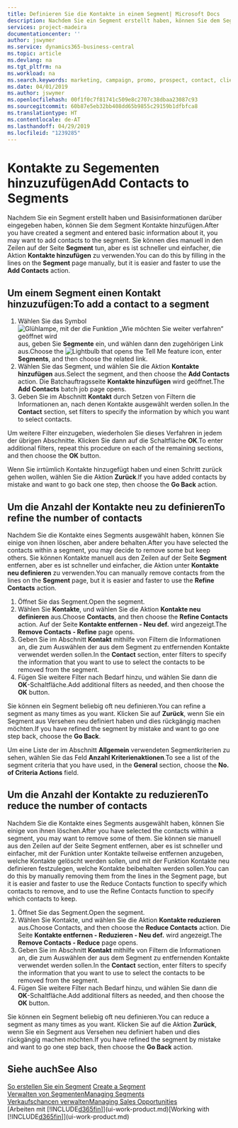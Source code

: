 ```yaml
---
title: Definieren Sie die Kontakte in einem Segment| Microsoft Docs
description: Nachdem Sie ein Segment erstellt haben, können Sie dem Segment Kontakte zum Beispiel als Teil der bestimmte Debitoren oder der Clients einer Werbekampagnezielgruppenadressierung hinzufügen.
services: project-madeira
documentationcenter: ''
author: jswymer
ms.service: dynamics365-business-central
ms.topic: article
ms.devlang: na
ms.tgt_pltfrm: na
ms.workload: na
ms.search.keywords: marketing, campaign, promo, prospect, contact, client, customer
ms.date: 04/01/2019
ms.author: jswymer
ms.openlocfilehash: 00f1f0c7f81741c509e8c2707c38dbaa23087c93
ms.sourcegitcommit: 60b87e5eb32bb408dd65b9855c29159b1dfbfca8
ms.translationtype: HT
ms.contentlocale: de-AT
ms.lasthandoff: 04/29/2019
ms.locfileid: "1239285"
---
```

# <a name="add-contacts-to-segments"></a><span data-ttu-id="edfbd-103">Kontakte zu Segementen hinzuzufügen</span><span class="sxs-lookup"><span data-stu-id="edfbd-103">Add Contacts to Segments</span></span>
<span data-ttu-id="edfbd-104">Nachdem Sie ein Segment erstellt haben und Basisinformationen darüber eingegeben haben, können Sie dem Segment Kontakte hinzufügen.</span><span class="sxs-lookup"><span data-stu-id="edfbd-104">After you have created a segment and entered basic information about it, you may want to add contacts to the segment.</span></span> <span data-ttu-id="edfbd-105">Sie können dies manuell in den Zeilen auf der Seite **Segment** tun, aber es ist schneller und einfacher, die Aktion **Kontakte hinzufügen** zu verwenden.</span><span class="sxs-lookup"><span data-stu-id="edfbd-105">You can do this by filling in the lines on the **Segment** page manually, but it is easier and faster to use the **Add Contacts** action.</span></span>

## <a name="to-add-a-contact-to-a-segment"></a><span data-ttu-id="edfbd-106">Um einem Segment einen Kontakt hinzuzufügen:</span><span class="sxs-lookup"><span data-stu-id="edfbd-106">To add a contact to a segment</span></span>
1. <span data-ttu-id="edfbd-107">Wählen Sie das Symbol ![Glühlampe, mit der die Funktion „Wie möchten Sie weiter verfahren“ geöffnet wird](media/ui-search/search_small.png "Wie möchten Sie weiter verfahren?") aus, geben Sie **Segmente** ein, und wählen dann den zugehörigen Link aus.</span><span class="sxs-lookup"><span data-stu-id="edfbd-107">Choose the ![Lightbulb that opens the Tell Me feature](media/ui-search/search_small.png "Tell me what you want to do") icon, enter **Segments**, and then choose the related link.</span></span>  
2. <span data-ttu-id="edfbd-108">Wählen Sie das Segment, und wählen Sie die Aktion **Kontakte hinzufügen** aus.</span><span class="sxs-lookup"><span data-stu-id="edfbd-108">Select the segment, and then choose the **Add Contacts** action.</span></span> <span data-ttu-id="edfbd-109">Die Batchauftragsseite **Kontakte hinzufügen** wird geöffnet.</span><span class="sxs-lookup"><span data-stu-id="edfbd-109">The **Add Contacts** batch job page opens.</span></span>
3. <span data-ttu-id="edfbd-110">Geben Sie im Abschnitt **Kontakt** durch Setzen von Filtern die Informationen an, nach denen Kontakte ausgewählt werden sollen.</span><span class="sxs-lookup"><span data-stu-id="edfbd-110">In the **Contact** section, set filters to specify the information by which you want to select contacts.</span></span>

<span data-ttu-id="edfbd-111">Um weitere Filter einzugeben, wiederholen Sie dieses Verfahren in jedem der übrigen Abschnitte. Klicken Sie dann auf die Schaltfläche **OK**.</span><span class="sxs-lookup"><span data-stu-id="edfbd-111">To enter additional filters, repeat this procedure on each of the remaining sections, and then choose the **OK** button.</span></span>

<span data-ttu-id="edfbd-112">Wenn Sie irrtümlich Kontakte hinzugefügt haben und einen Schritt zurück gehen wollen, wählen Sie die Aktion **Zurück**.</span><span class="sxs-lookup"><span data-stu-id="edfbd-112">If you have added contacts by mistake and want to go back one step, then choose the **Go Back** action.</span></span>

## <a name="to-refine-the-number-of-contacts"></a><span data-ttu-id="edfbd-113">Um die Anzahl der Kontakte neu zu definieren</span><span class="sxs-lookup"><span data-stu-id="edfbd-113">To refine the number of contacts</span></span>
<span data-ttu-id="edfbd-114">Nachdem Sie die Kontakte eines Segments ausgewählt haben, können Sie einige von ihnen löschen, aber andere behalten.</span><span class="sxs-lookup"><span data-stu-id="edfbd-114">After you have selected the contacts within a segment, you may decide to remove some but keep others.</span></span> <span data-ttu-id="edfbd-115">Sie können Kontakte manuell aus den Zeilen auf der Seite **Segment** entfernen, aber es ist schneller und einfacher, die Aktion unter **Kontakte neu definieren** zu verwenden.</span><span class="sxs-lookup"><span data-stu-id="edfbd-115">You can manually remove contacts from the lines on the **Segment** page, but it is easier and faster to use the **Refine Contacts** action.</span></span>

1. <span data-ttu-id="edfbd-116">Öffnet Sie das Segment.</span><span class="sxs-lookup"><span data-stu-id="edfbd-116">Open the segment.</span></span>
2. <span data-ttu-id="edfbd-117">Wählen Sie **Kontakte**, und wählen Sie die Aktion **Kontakte neu definieren** aus.</span><span class="sxs-lookup"><span data-stu-id="edfbd-117">Choose **Contacts**, and then choose the **Refine Contacts** action.</span></span> <span data-ttu-id="edfbd-118">Auf der Seite **Kontakte entfernen - Neu def.** wird angezeigt.</span><span class="sxs-lookup"><span data-stu-id="edfbd-118">The **Remove Contacts - Refine** page opens.</span></span>
3. <span data-ttu-id="edfbd-119">Geben Sie im Abschnitt **Kontakt** mithilfe von Filtern die Informationen an, die zum Auswählen der aus dem Segment zu entfernenden Kontakte verwendet werden sollen.</span><span class="sxs-lookup"><span data-stu-id="edfbd-119">In the **Contact** section, enter filters to specify the information that you want to use to select the contacts to be removed from the segment.</span></span>
4. <span data-ttu-id="edfbd-120">Fügen Sie weitere Filter nach Bedarf hinzu, und wählen Sie dann die **OK**-Schaltfläche.</span><span class="sxs-lookup"><span data-stu-id="edfbd-120">Add additional filters as needed, and then choose the **OK** button.</span></span>

<span data-ttu-id="edfbd-121">Sie können ein Segment beliebig oft neu definieren.</span><span class="sxs-lookup"><span data-stu-id="edfbd-121">You can refine a segment as many times as you want.</span></span> <span data-ttu-id="edfbd-122">Klicken Sie auf **Zurück**, wenn Sie ein Segment aus Versehen neu definiert haben und dies rückgängig machen möchten.</span><span class="sxs-lookup"><span data-stu-id="edfbd-122">If you have refined the segment by mistake and want to go one step back, choose the **Go Back**.</span></span>

<span data-ttu-id="edfbd-123">Um eine Liste der im Abschnitt **Allgemein** verwendeten Segmentkriterien zu sehen, wählen Sie das Feld **Anzahl Kriterienaktionen**.</span><span class="sxs-lookup"><span data-stu-id="edfbd-123">To see a list of the segment criteria that you have used, in the **General** section, choose the **No. of Criteria Actions** field.</span></span>

## <a name="to-reduce-the-number-of-contacts"></a><span data-ttu-id="edfbd-124">Um die Anzahl der Kontakte zu reduzieren</span><span class="sxs-lookup"><span data-stu-id="edfbd-124">To reduce the number of contacts</span></span>
<span data-ttu-id="edfbd-125">Nachdem Sie die Kontakte eines Segments ausgewählt haben, können Sie einige von ihnen löschen.</span><span class="sxs-lookup"><span data-stu-id="edfbd-125">After you have selected the contacts within a segment, you may want to remove some of them.</span></span> <span data-ttu-id="edfbd-126">Sie können sie manuell aus den Zeilen auf der Seite Segment entfernen, aber es ist schneller und einfacher, mit der Funktion unter Kontakte teilweise entfernen anzugeben, welche Kontakte gelöscht werden sollen, und mit der Funktion Kontakte neu definieren festzulegen, welche Kontakte beibehalten werden sollen.</span><span class="sxs-lookup"><span data-stu-id="edfbd-126">You can do this by manually removing them from the lines in the Segment page, but it is easier and faster to use the Reduce Contacts function to specify which contacts to remove, and to use the Refine Contacts function to specify which contacts to keep.</span></span>

1. <span data-ttu-id="edfbd-127">Öffnet Sie das Segment.</span><span class="sxs-lookup"><span data-stu-id="edfbd-127">Open the segment.</span></span>
2. <span data-ttu-id="edfbd-128">Wählen Sie Kontakte, und wählen Sie die Aktion **Kontakte reduzieren** aus.</span><span class="sxs-lookup"><span data-stu-id="edfbd-128">Choose Contacts, and then choose the **Reduce Contacts** action.</span></span> <span data-ttu-id="edfbd-129">Die Seite **Kontakte entfernen - Reduzieren - Neu def.** wird angezeigt.</span><span class="sxs-lookup"><span data-stu-id="edfbd-129">The **Remove Contacts - Reduce** page opens.</span></span>
3. <span data-ttu-id="edfbd-130">Geben Sie im Abschnitt **Kontakt** mithilfe von Filtern die Informationen an, die zum Auswählen der aus dem Segment zu entfernenden Kontakte verwendet werden sollen.</span><span class="sxs-lookup"><span data-stu-id="edfbd-130">In the **Contact** section, enter filters to specify the information that you want to use to select the contacts to be removed from the segment.</span></span>
4. <span data-ttu-id="edfbd-131">Fügen Sie weitere Filter nach Bedarf hinzu, und wählen Sie dann die **OK**-Schaltfläche.</span><span class="sxs-lookup"><span data-stu-id="edfbd-131">Add additional filters as needed, and then choose the **OK** button.</span></span>

<span data-ttu-id="edfbd-132">Sie können ein Segment beliebig oft neu definieren.</span><span class="sxs-lookup"><span data-stu-id="edfbd-132">You can reduce a segment as many times as you want.</span></span> <span data-ttu-id="edfbd-133">Klicken Sie auf die Aktion **Zurück**, wenn Sie ein Segment aus Versehen neu definiert haben und dies rückgängig machen möchten.</span><span class="sxs-lookup"><span data-stu-id="edfbd-133">If you have refined the segment by mistake and want to go one step back, then choose the **Go Back** action.</span></span>

## <a name="see-also"></a><span data-ttu-id="edfbd-134">Siehe auch</span><span class="sxs-lookup"><span data-stu-id="edfbd-134">See Also</span></span>
<span data-ttu-id="edfbd-135">[So erstellen Sie ein Segment](marketing-how-create-segment.md) </span><span class="sxs-lookup"><span data-stu-id="edfbd-135">[Create a Segment](marketing-how-create-segment.md) </span></span>  
[<span data-ttu-id="edfbd-136">Verwalten von Segmenten</span><span class="sxs-lookup"><span data-stu-id="edfbd-136">Managing Segments</span></span>](marketing-segments.md)  
[<span data-ttu-id="edfbd-137">Verkaufschancen verwalten</span><span class="sxs-lookup"><span data-stu-id="edfbd-137">Managing Sales Opportunities</span></span>](marketing-manage-sales-opportunities.md)  
<span data-ttu-id="edfbd-138">[Arbeiten mit [!INCLUDE[d365fin](includes/d365fin_md.md)]](ui-work-product.md)</span><span class="sxs-lookup"><span data-stu-id="edfbd-138">[Working with [!INCLUDE[d365fin](includes/d365fin_md.md)]](ui-work-product.md)</span></span>  
